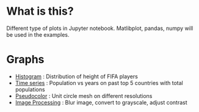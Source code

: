 # What is this?
Different type of plots in Jupyter notebook. Matlibplot, pandas, numpy will be used in the examples.

# Graphs
* [Histogram](https://github.com/woo-chia-wei/python-visualization-notes/blob/master/projects/histogram.ipynb) : Distribution of height of FIFA players
* [Time series](https://github.com/woo-chia-wei/python-visualization-notes/blob/master/projects/time_series.ipynb) : Population vs years on past top 5 countries with total populations
* [Pseudocolor](https://github.com/woo-chia-wei/python-visualization-notes/blob/master/projects/pseudocolor.ipynb) : Unit circle mesh on different resolutions
* [Image Processing](https://github.com/woo-chia-wei/python-visualization-notes/blob/master/projects/image_processing.ipynb) : Blur image, convert to grayscale, adjust contrast
